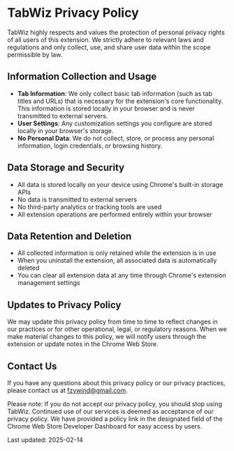# TabWiz Privacy Policy

TabWiz highly respects and values the protection of personal privacy rights of all users of this extension. We strictly adhere to relevant laws and regulations and only collect, use, and share user data within the scope permissible by law.

## Information Collection and Usage
- **Tab Information**: We only collect basic tab information (such as tab titles and URLs) that is necessary for the extension's core functionality. This information is stored locally in your browser and is never transmitted to external servers.
- **User Settings**: Any customization settings you configure are stored locally in your browser's storage.
- **No Personal Data**: We do not collect, store, or process any personal information, login credentials, or browsing history.

## Data Storage and Security
- All data is stored locally on your device using Chrome's built-in storage APIs
- No data is transmitted to external servers
- No third-party analytics or tracking tools are used
- All extension operations are performed entirely within your browser

## Data Retention and Deletion
- All collected information is only retained while the extension is in use
- When you uninstall the extension, all associated data is automatically deleted
- You can clear all extension data at any time through Chrome's extension management settings

## Updates to Privacy Policy
We may update this privacy policy from time to time to reflect changes in our practices or for other operational, legal, or regulatory reasons. When we make material changes to this policy, we will notify users through the extension or update notes in the Chrome Web Store.

## Contact Us
If you have any questions about this privacy policy or our privacy practices, please contact us at fzywind@gmail.com.

Please note: If you do not accept our privacy policy, you should stop using TabWiz. Continued use of our services is deemed as acceptance of our privacy policy. We have provided a policy link in the designated field of the Chrome Web Store Developer Dashboard for easy access by users.

Last updated: 2025-02-14